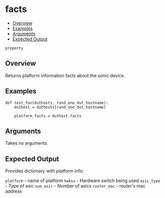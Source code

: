 # facts

- [Overview](#overview)
- [Examples](#examples)
- [Arguments](#arguments)
- [Expected Output](#expected-output)

`property`

## Overview
Returns platform information facts about the sonic device.

## Examples
```
def test_fun(duthosts, rand_one_dut_hostname):
    duthost = duthosts[rand_one_dut_hostname]

    platform_facts = duthost.facts
```

## Arguments
Takes no arguments.

## Expected Output
Provides dictionary with platform info:

`platform` - name of platform
`hwksu` - Hardware switch being used
`asic_type` - Type of asic
`num_asic` - Number of asics
`router_mac` - router's mac address